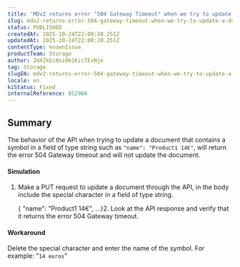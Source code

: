 ```yaml
---
title: 'MDv2 returns error "504 Gateway Timeout" when we try to update a document passing a symbol or special character.'
slug: mdv2-returns-error-504-gateway-timeout-when-we-try-to-update-a-document-passing-a-symbol-or-special-character
status: PUBLISHED
createdAt: 2025-10-24T22:00:20.251Z
updatedAt: 2025-10-24T22:00:20.251Z
contentType: knownIssue
productTeam: Storage
author: 2mXZkbi0oi061KicTExNjo
tag: Storage
slugEN: mdv2-returns-error-504-gateway-timeout-when-we-try-to-update-a-document-passing-a-symbol-or-special-character
locale: en
kiStatus: Fixed
internalReference: 852966
---
```


## Summary


The behavior of the API when trying to update a document that contains a symbol in a field of type string such as `"name": "Product1 14€"`, will return the error 504 Gateway timeout and will not update the document.


#### Simulation



1. Make a PUT request to update a document through the API, in the body include the special character in a field of type string.

    { "name": "Product1 14€", ...}2.  Look at the API response and verify that it returns the error 504 Gateway timeout.


#### Workaround


Delete the special character and enter the name of the symbol. For example: "`14 euros`"